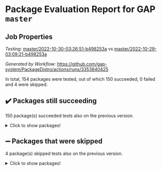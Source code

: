 # Package Evaluation Report for GAP `master`

## Job Properties

*Testing:* [master/2022-10-30-03:26:51-b498253a](https://github.com/gap-system/PackageDistro/blob/data/reports/master/2022-10-30-03:26:51-b498253a) vs [master/2022-10-29-03:09:21-b498253a](https://github.com/gap-system/PackageDistro/blob/data/reports/master/2022-10-29-03:09:21-b498253a)

*Generated by Workflow:* https://github.com/gap-system/PackageDistro/actions/runs/3353840425

In total, 154 packages were tested, out of which 150 succeeded, 0 failed and 4 were skipped.

## :heavy_check_mark: Packages still succeeding

150 package(s) succeeded tests also on the previous version.
<details><summary>Click to show packages!</summary>

- 4ti2interface 2022.09-01 [(success)](https://github.com/gap-system/PackageDistro/actions/runs/3353840425/jobs/5557017314)
- ace 5.6.1 [(success)](https://github.com/gap-system/PackageDistro/actions/runs/3353840425/jobs/5557017358)
- aclib 1.3.2 [(success)](https://github.com/gap-system/PackageDistro/actions/runs/3353840425/jobs/5557017389)
- agt 0.3 [(success)](https://github.com/gap-system/PackageDistro/actions/runs/3353840425/jobs/5557017425)
- alnuth 3.2.1 [(success)](https://github.com/gap-system/PackageDistro/actions/runs/3353840425/jobs/5557017457)
- anupq 3.2.6 [(success)](https://github.com/gap-system/PackageDistro/actions/runs/3353840425/jobs/5557017483)
- atlasrep 2.1.6 [(success)](https://github.com/gap-system/PackageDistro/actions/runs/3353840425/jobs/5557017505)
- autodoc 2022.10.20 [(success)](https://github.com/gap-system/PackageDistro/actions/runs/3353840425/jobs/5557017525)
- automata 1.15 [(success)](https://github.com/gap-system/PackageDistro/actions/runs/3353840425/jobs/5557017539)
- automgrp 1.3.2 [(success)](https://github.com/gap-system/PackageDistro/actions/runs/3353840425/jobs/5557017551)
- autpgrp 1.11 [(success)](https://github.com/gap-system/PackageDistro/actions/runs/3353840425/jobs/5557017569)
- cap 2022.10-08 [(success)](https://github.com/gap-system/PackageDistro/actions/runs/3353840425/jobs/5557017597)
- caratinterface 2.3.4 [(success)](https://github.com/gap-system/PackageDistro/actions/runs/3353840425/jobs/5557017646)
- cddinterface 2022.08.11 [(success)](https://github.com/gap-system/PackageDistro/actions/runs/3353840425/jobs/5557017692)
- circle 1.6.5 [(success)](https://github.com/gap-system/PackageDistro/actions/runs/3353840425/jobs/5557017734)
- classicpres 1.22 [(success)](https://github.com/gap-system/PackageDistro/actions/runs/3353840425/jobs/5557017776)
- cohomolo 1.6.10 [(success)](https://github.com/gap-system/PackageDistro/actions/runs/3353840425/jobs/5557017818)
- congruence 1.2.4 [(success)](https://github.com/gap-system/PackageDistro/actions/runs/3353840425/jobs/5557017862)
- corelg 1.56 [(success)](https://github.com/gap-system/PackageDistro/actions/runs/3353840425/jobs/5557017920)
- crime 1.6 [(success)](https://github.com/gap-system/PackageDistro/actions/runs/3353840425/jobs/5557017977)
- crisp 1.4.5 [(success)](https://github.com/gap-system/PackageDistro/actions/runs/3353840425/jobs/5557018030)
- crypting 0.10.3 [(success)](https://github.com/gap-system/PackageDistro/actions/runs/3353840425/jobs/5557018078)
- cryst 4.1.25 [(success)](https://github.com/gap-system/PackageDistro/actions/runs/3353840425/jobs/5557018121)
- crystcat 1.1.10 [(success)](https://github.com/gap-system/PackageDistro/actions/runs/3353840425/jobs/5557018172)
- ctbllib 1.3.4 [(success)](https://github.com/gap-system/PackageDistro/actions/runs/3353840425/jobs/5557018241)
- cubefree 1.19 [(success)](https://github.com/gap-system/PackageDistro/actions/runs/3353840425/jobs/5557018300)
- curlinterface 2.3.1 [(success)](https://github.com/gap-system/PackageDistro/actions/runs/3353840425/jobs/5557018358)
- cvec 2.7.6 [(success)](https://github.com/gap-system/PackageDistro/actions/runs/3353840425/jobs/5557018406)
- datastructures 0.2.7 [(success)](https://github.com/gap-system/PackageDistro/actions/runs/3353840425/jobs/5557018451)
- deepthought 1.0.6 [(success)](https://github.com/gap-system/PackageDistro/actions/runs/3353840425/jobs/5557018497)
- design 1.7 [(success)](https://github.com/gap-system/PackageDistro/actions/runs/3353840425/jobs/5557018552)
- difsets 2.3.1 [(success)](https://github.com/gap-system/PackageDistro/actions/runs/3353840425/jobs/5557018597)
- digraphs 1.6.0 [(success)](https://github.com/gap-system/PackageDistro/actions/runs/3353840425/jobs/5557018646)
- edim 1.3.6 [(success)](https://github.com/gap-system/PackageDistro/actions/runs/3353840425/jobs/5557018684)
- example 4.3.2 [(success)](https://github.com/gap-system/PackageDistro/actions/runs/3353840425/jobs/5557018733)
- examplesforhomalg 2022.10-01 [(success)](https://github.com/gap-system/PackageDistro/actions/runs/3353840425/jobs/5557018771)
- factint 1.6.3 [(success)](https://github.com/gap-system/PackageDistro/actions/runs/3353840425/jobs/5557018800)
- ferret 1.0.9 [(success)](https://github.com/gap-system/PackageDistro/actions/runs/3353840425/jobs/5557018838)
- fga 1.4.0 [(success)](https://github.com/gap-system/PackageDistro/actions/runs/3353840425/jobs/5557018877)
- fining 1.5.1 [(success)](https://github.com/gap-system/PackageDistro/actions/runs/3353840425/jobs/5557018917)
- float 1.0.3 [(success)](https://github.com/gap-system/PackageDistro/actions/runs/3353840425/jobs/5557018959)
- format 1.4.3 [(success)](https://github.com/gap-system/PackageDistro/actions/runs/3353840425/jobs/5557018984)
- forms 1.2.9 [(success)](https://github.com/gap-system/PackageDistro/actions/runs/3353840425/jobs/5557019011)
- fplsa 1.2.5 [(success)](https://github.com/gap-system/PackageDistro/actions/runs/3353840425/jobs/5557019028)
- fr 2.4.11 [(success)](https://github.com/gap-system/PackageDistro/actions/runs/3353840425/jobs/5557019049)
- francy 1.2.5 [(success)](https://github.com/gap-system/PackageDistro/actions/runs/3353840425/jobs/5557019078)
- fwtree 1.3 [(success)](https://github.com/gap-system/PackageDistro/actions/runs/3353840425/jobs/5557019102)
- gapdoc 1.6.6 [(success)](https://github.com/gap-system/PackageDistro/actions/runs/3353840425/jobs/5557019127)
- gauss 2022.10-01 [(success)](https://github.com/gap-system/PackageDistro/actions/runs/3353840425/jobs/5557019156)
- gaussforhomalg 2022.08-03 [(success)](https://github.com/gap-system/PackageDistro/actions/runs/3353840425/jobs/5557019183)
- gbnp 1.0.5 [(success)](https://github.com/gap-system/PackageDistro/actions/runs/3353840425/jobs/5557019205)
- generalizedmorphismsforcap 2022.09-01 [(success)](https://github.com/gap-system/PackageDistro/actions/runs/3353840425/jobs/5557019243)
- genss 1.6.8 [(success)](https://github.com/gap-system/PackageDistro/actions/runs/3353840425/jobs/5557019296)
- gradedmodules 2022.09-02 [(success)](https://github.com/gap-system/PackageDistro/actions/runs/3353840425/jobs/5557019353)
- gradedringforhomalg 2022.10-01 [(success)](https://github.com/gap-system/PackageDistro/actions/runs/3353840425/jobs/5557019404)
- grape 4.8.5 [(success)](https://github.com/gap-system/PackageDistro/actions/runs/3353840425/jobs/5557019447)
- groupoids 1.71 [(success)](https://github.com/gap-system/PackageDistro/actions/runs/3353840425/jobs/5557019503)
- grpconst 2.6.2 [(success)](https://github.com/gap-system/PackageDistro/actions/runs/3353840425/jobs/5557019570)
- guarana 0.96.3 [(success)](https://github.com/gap-system/PackageDistro/actions/runs/3353840425/jobs/5557019607)
- guava 3.17 [(success)](https://github.com/gap-system/PackageDistro/actions/runs/3353840425/jobs/5557019658)
- hap 1.47 [(success)](https://github.com/gap-system/PackageDistro/actions/runs/3353840425/jobs/5557019701)
- hapcryst 0.1.15 [(success)](https://github.com/gap-system/PackageDistro/actions/runs/3353840425/jobs/5557019766)
- hecke 1.5.3 [(success)](https://github.com/gap-system/PackageDistro/actions/runs/3353840425/jobs/5557019816)
- help 3.5 [(success)](https://github.com/gap-system/PackageDistro/actions/runs/3353840425/jobs/5557019877)
- homalg 2022.08-04 [(success)](https://github.com/gap-system/PackageDistro/actions/runs/3353840425/jobs/5557019917)
- homalgtocas 2022.10-01 [(success)](https://github.com/gap-system/PackageDistro/actions/runs/3353840425/jobs/5557019967)
- idrel 2.44 [(success)](https://github.com/gap-system/PackageDistro/actions/runs/3353840425/jobs/5557020009)
- images 1.3.1 [(success)](https://github.com/gap-system/PackageDistro/actions/runs/3353840425/jobs/5557020037)
- intpic 0.3.0 [(success)](https://github.com/gap-system/PackageDistro/actions/runs/3353840425/jobs/5557020063)
- io 4.8.0 [(success)](https://github.com/gap-system/PackageDistro/actions/runs/3353840425/jobs/5557020110)
- io_forhomalg 2022.09-01 [(success)](https://github.com/gap-system/PackageDistro/actions/runs/3353840425/jobs/5557020135)
- irredsol 1.4.3 [(success)](https://github.com/gap-system/PackageDistro/actions/runs/3353840425/jobs/5557020157)
- json 2.1.1 [(success)](https://github.com/gap-system/PackageDistro/actions/runs/3353840425/jobs/5557020176)
- jupyterkernel 1.4.1 [(success)](https://github.com/gap-system/PackageDistro/actions/runs/3353840425/jobs/5557020209)
- jupyterviz 1.5.6 [(success)](https://github.com/gap-system/PackageDistro/actions/runs/3353840425/jobs/5557020233)
- kan 1.34 [(success)](https://github.com/gap-system/PackageDistro/actions/runs/3353840425/jobs/5557020259)
- kbmag 1.5.10 [(success)](https://github.com/gap-system/PackageDistro/actions/runs/3353840425/jobs/5557020281)
- laguna 3.9.5 [(success)](https://github.com/gap-system/PackageDistro/actions/runs/3353840425/jobs/5557020311)
- liealgdb 2.2.1 [(success)](https://github.com/gap-system/PackageDistro/actions/runs/3353840425/jobs/5557020352)
- liepring 2.8 [(success)](https://github.com/gap-system/PackageDistro/actions/runs/3353840425/jobs/5557020398)
- liering 2.4.2 [(success)](https://github.com/gap-system/PackageDistro/actions/runs/3353840425/jobs/5557020429)
- linearalgebraforcap 2022.10-04 [(success)](https://github.com/gap-system/PackageDistro/actions/runs/3353840425/jobs/5557020470)
- localizeringforhomalg 2022.09-01 [(success)](https://github.com/gap-system/PackageDistro/actions/runs/3353840425/jobs/5557020507)
- loops 3.4.2 [(success)](https://github.com/gap-system/PackageDistro/actions/runs/3353840425/jobs/5557020560)
- lpres 1.0.3 [(success)](https://github.com/gap-system/PackageDistro/actions/runs/3353840425/jobs/5557020605)
- majoranaalgebras 1.5 [(success)](https://github.com/gap-system/PackageDistro/actions/runs/3353840425/jobs/5557020675)
- mapclass 1.4.6 [(success)](https://github.com/gap-system/PackageDistro/actions/runs/3353840425/jobs/5557020727)
- matgrp 0.70 [(success)](https://github.com/gap-system/PackageDistro/actions/runs/3353840425/jobs/5557020772)
- matricesforhomalg 2022.10-06 [(success)](https://github.com/gap-system/PackageDistro/actions/runs/3353840425/jobs/5557020829)
- modisom 2.5.3 [(success)](https://github.com/gap-system/PackageDistro/actions/runs/3353840425/jobs/5557020886)
- modulepresentationsforcap 2022.10-04 [(success)](https://github.com/gap-system/PackageDistro/actions/runs/3353840425/jobs/5557020946)
- modules 2022.09-01 [(success)](https://github.com/gap-system/PackageDistro/actions/runs/3353840425/jobs/5557020987)
- monoidalcategories 2022.10-01 [(success)](https://github.com/gap-system/PackageDistro/actions/runs/3353840425/jobs/5557021023)
- nconvex 2022.09-01 [(success)](https://github.com/gap-system/PackageDistro/actions/runs/3353840425/jobs/5557021058)
- nilmat 1.4.2 [(success)](https://github.com/gap-system/PackageDistro/actions/runs/3353840425/jobs/5557021098)
- nock 1.5 [(success)](https://github.com/gap-system/PackageDistro/actions/runs/3353840425/jobs/5557021134)
- normalizinterface 1.3.4 [(success)](https://github.com/gap-system/PackageDistro/actions/runs/3353840425/jobs/5557021162)
- nq 2.5.9 [(success)](https://github.com/gap-system/PackageDistro/actions/runs/3353840425/jobs/5557021190)
- numericalsgps 1.3.1 [(success)](https://github.com/gap-system/PackageDistro/actions/runs/3353840425/jobs/5557021223)
- openmath 11.5.1 [(success)](https://github.com/gap-system/PackageDistro/actions/runs/3353840425/jobs/5557021253)
- orb 4.9.0 [(success)](https://github.com/gap-system/PackageDistro/actions/runs/3353840425/jobs/5557021279)
- packagemanager 1.3.2 [(success)](https://github.com/gap-system/PackageDistro/actions/runs/3353840425/jobs/5557021311)
- patternclass 2.4.3 [(success)](https://github.com/gap-system/PackageDistro/actions/runs/3353840425/jobs/5557021337)
- permut 2.0.4 [(success)](https://github.com/gap-system/PackageDistro/actions/runs/3353840425/jobs/5557021368)
- polenta 1.3.10 [(success)](https://github.com/gap-system/PackageDistro/actions/runs/3353840425/jobs/5557021413)
- polymaking 0.8.6 [(success)](https://github.com/gap-system/PackageDistro/actions/runs/3353840425/jobs/5557021469)
- primgrp 3.4.2 [(success)](https://github.com/gap-system/PackageDistro/actions/runs/3353840425/jobs/5557021526)
- profiling 2.5.1 [(success)](https://github.com/gap-system/PackageDistro/actions/runs/3353840425/jobs/5557021596)
- qpa 1.34 [(success)](https://github.com/gap-system/PackageDistro/actions/runs/3353840425/jobs/5557021658)
- quagroup 1.8.3 [(success)](https://github.com/gap-system/PackageDistro/actions/runs/3353840425/jobs/5557021712)
- radiroot 2.9 [(success)](https://github.com/gap-system/PackageDistro/actions/runs/3353840425/jobs/5557021774)
- rcwa 4.7.0 [(success)](https://github.com/gap-system/PackageDistro/actions/runs/3353840425/jobs/5557021830)
- rds 1.8 [(success)](https://github.com/gap-system/PackageDistro/actions/runs/3353840425/jobs/5557021902)
- recog 1.4.2 [(success)](https://github.com/gap-system/PackageDistro/actions/runs/3353840425/jobs/5557021963)
- repndecomp 1.2.1 [(success)](https://github.com/gap-system/PackageDistro/actions/runs/3353840425/jobs/5557022024)
- repsn 3.1.0 [(success)](https://github.com/gap-system/PackageDistro/actions/runs/3353840425/jobs/5557022088)
- resclasses 4.7.3 [(success)](https://github.com/gap-system/PackageDistro/actions/runs/3353840425/jobs/5557022142)
- ringsforhomalg 2022.10-02 [(success)](https://github.com/gap-system/PackageDistro/actions/runs/3353840425/jobs/5557022196)
- sco 2022.09-01 [(success)](https://github.com/gap-system/PackageDistro/actions/runs/3353840425/jobs/5557022268)
- scscp 2.3.1 [(success)](https://github.com/gap-system/PackageDistro/actions/runs/3353840425/jobs/5557022314)
- semigroups 5.0.2 [(success)](https://github.com/gap-system/PackageDistro/actions/runs/3353840425/jobs/5557022353)
- sglppow 2.2 [(success)](https://github.com/gap-system/PackageDistro/actions/runs/3353840425/jobs/5557022390)
- sgpviz 0.999.5 [(success)](https://github.com/gap-system/PackageDistro/actions/runs/3353840425/jobs/5557022437)
- simpcomp 2.1.14 [(success)](https://github.com/gap-system/PackageDistro/actions/runs/3353840425/jobs/5557022475)
- singular 2022.09.23 [(success)](https://github.com/gap-system/PackageDistro/actions/runs/3353840425/jobs/5557022503)
- sla 1.5.3 [(success)](https://github.com/gap-system/PackageDistro/actions/runs/3353840425/jobs/5557022530)
- smallgrp 1.5 [(success)](https://github.com/gap-system/PackageDistro/actions/runs/3353840425/jobs/5557022562)
- smallsemi 0.6.13 [(success)](https://github.com/gap-system/PackageDistro/actions/runs/3353840425/jobs/5557022591)
- sonata 2.9.5 [(success)](https://github.com/gap-system/PackageDistro/actions/runs/3353840425/jobs/5557022627)
- sophus 1.27 [(success)](https://github.com/gap-system/PackageDistro/actions/runs/3353840425/jobs/5557022659)
- spinsym 1.5.2 [(success)](https://github.com/gap-system/PackageDistro/actions/runs/3353840425/jobs/5557022685)
- standardff 0.9.4 [(success)](https://github.com/gap-system/PackageDistro/actions/runs/3353840425/jobs/5557022717)
- symbcompcc 1.3.2 [(success)](https://github.com/gap-system/PackageDistro/actions/runs/3353840425/jobs/5557022745)
- thelma 1.3 [(success)](https://github.com/gap-system/PackageDistro/actions/runs/3353840425/jobs/5557022770)
- tomlib 1.2.9 [(success)](https://github.com/gap-system/PackageDistro/actions/runs/3353840425/jobs/5557022796)
- toolsforhomalg 2022.09-08 [(success)](https://github.com/gap-system/PackageDistro/actions/runs/3353840425/jobs/5557022825)
- toric 1.9.5 [(success)](https://github.com/gap-system/PackageDistro/actions/runs/3353840425/jobs/5557022856)
- toricvarieties 2022.07.13 [(success)](https://github.com/gap-system/PackageDistro/actions/runs/3353840425/jobs/5557022884)
- transgrp 3.6.3 [(success)](https://github.com/gap-system/PackageDistro/actions/runs/3353840425/jobs/5557022912)
- ugaly 4.0.3 [(success)](https://github.com/gap-system/PackageDistro/actions/runs/3353840425/jobs/5557022950)
- unipot 1.5 [(success)](https://github.com/gap-system/PackageDistro/actions/runs/3353840425/jobs/5557022995)
- unitlib 4.1.0 [(success)](https://github.com/gap-system/PackageDistro/actions/runs/3353840425/jobs/5557023044)
- utils 0.77 [(success)](https://github.com/gap-system/PackageDistro/actions/runs/3353840425/jobs/5557023088)
- uuid 0.7 [(success)](https://github.com/gap-system/PackageDistro/actions/runs/3353840425/jobs/5557023141)
- walrus 0.9991 [(success)](https://github.com/gap-system/PackageDistro/actions/runs/3353840425/jobs/5557023186)
- wedderga 4.10.2 [(success)](https://github.com/gap-system/PackageDistro/actions/runs/3353840425/jobs/5557023222)
- xmod 2.88 [(success)](https://github.com/gap-system/PackageDistro/actions/runs/3353840425/jobs/5557023264)
- xmodalg 1.22 [(success)](https://github.com/gap-system/PackageDistro/actions/runs/3353840425/jobs/5557023311)
- yangbaxter 0.10.1 [(success)](https://github.com/gap-system/PackageDistro/actions/runs/3353840425/jobs/5557023365)
- zeromqinterface 0.14 [(success)](https://github.com/gap-system/PackageDistro/actions/runs/3353840425/jobs/5557023411)
</details>

## :heavy_minus_sign: Packages that were skipped

4 package(s) skipped tests also on the previous version.
<details><summary>Click to show packages!</summary>

- browse 1.8.18 [(skipped)](https://github.com/gap-system/PackageDistro/actions/runs/3353840425/jobs/5556947136)
- itc 1.5.1 [(skipped)](https://github.com/gap-system/PackageDistro/actions/runs/3353840425/jobs/5556947136)
- polycyclic 2.16 [(skipped)](https://github.com/gap-system/PackageDistro/actions/runs/3353840425/jobs/5556947136)
- xgap 4.31 [(skipped)](https://github.com/gap-system/PackageDistro/actions/runs/3353840425/jobs/5556947136)
</details>

